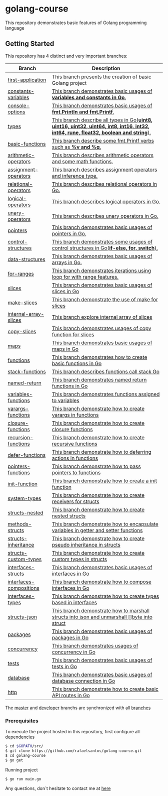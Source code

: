 # golang-course

This repository demonstrates basic features of Golang programming language

## Getting Started

This repository has 4 distinct and very important branches:

| Branch | Description |
| --- | --- |
| [first-application](https://github.com/rafaelsantos/golang-course/tree/feature/first-application) | This branch presents the creation of basic Golang project |
| [constants-variables](https://github.com/rafaelsantos/golang-course/tree/feature/constants-variables) | [This branch demonstrates basic usages of **variables and constants in Go**.](https://github.com/rafaelsantos/golang-course/commit/065cba20b9871f9d714b7b162ea7bb5e710af3f0) |
| [console-options](https://github.com/rafaelsantos/golang-course/tree/feature/console-options) | [This branch demonstrates basic usages of **fmt.Println and fmt.Printf**.](https://github.com/rafaelsantos/golang-course/commit/815ebee927d4b953aefb77d421e0b4faafb1e8a5) |
| [types](https://github.com/rafaelsantos/golang-course/tree/feature/types) | [This branch describe all types in Go(**uint8, uint16, uint32, uint64, int8, int16, int32, int64, rune, float32, boolean and string**).](https://github.com/rafaelsantos/golang-course/commit/293827fae019670b09b59e42f611ac6ae61e4542) |
| [basic-functions](https://github.com/rafaelsantos/golang-course/tree/feature/basic-functions) | [This branch describe some fmt.Printf verbs such as **%v and %q**.](https://github.com/rafaelsantos/golang-course/commit/6751240bf87ba763b23b3786106a65c35b4791cd) |
| [arithmetic-operators](https://github.com/rafaelsantos/golang-course/tree/feature/arithmetic-operators) | [This branch describes arithmetic operators and some math functions.](https://github.com/rafaelsantos/golang-course/commit/4c1546ee2c7fe82287d64211a3535903f5f96c1a) |
| [assignment-operators](https://github.com/rafaelsantos/golang-course/tree/feature/assignment-operators) | [This branch describes assignment operators and inference type.](https://github.com/rafaelsantos/golang-course/commit/b9ce553d135767af0914fa6a3d559f5562a423da) |
| [relational-operators](https://github.com/rafaelsantos/golang-course/tree/feature/relational-operators) | [This branch describes relational operators in Go.](https://github.com/rafaelsantos/golang-course/commit/23ccd09f543ffd15c3fee07822dfbad7e7438951) |
| [logical-operators](https://github.com/rafaelsantos/golang-course/tree/feature/logical-operators) | [This branch describes logical operators in Go.](https://github.com/rafaelsantos/golang-course/commit/329644ea16173e9f455ca3b1b18eefbb6f90b282) |
| [unary-operators](https://github.com/rafaelsantos/golang-course/tree/feature/unary-operators) | [This branch describes unary operators in Go.](https://github.com/rafaelsantos/golang-course/commit/8428bfdf51b8f7ba29379100d53cb593db58d17b) |
| [pointers](https://github.com/rafaelsantos/golang-course/tree/feature/pointers) | [This branch demonstrates basic usages of pointers in Go.](https://github.com/rafaelsantos/golang-course/commit/4397e6bd33c383067f9d62bee4ee42aeb807738d) |
| [control-structures](https://github.com/rafaelsantos/golang-course/tree/feature/control-structures) | [This branch demonstrates some usages of control structures in Go(**if-else, for, switch**).](https://github.com/rafaelsantos/golang-course/commit/ee5b2bc3fde57111d736dd22cca664f9c1f77afa) |
| [data-structures](https://github.com/rafaelsantos/golang-course/tree/feature/data-structures) | [This branch demonstrates basic usages of arrays in Go.](https://github.com/rafaelsantos/golang-course/commit/058791a2e3e25c3ac35eef682fbdd07546c96c3d) |
| [for-ranges](https://github.com/rafaelsantos/golang-course/tree/feature/for-ranges) | [This branch demonstrates iterations using loop for with range features.](https://github.com/rafaelsantos/golang-course/commit/86236c24131b89d120338a4642f09128d04d8570) |
| [slices](https://github.com/rafaelsantos/golang-course/tree/feature/slices) | [This branch demonstrates basic usages of slices in Go](https://github.com/rafaelsantos/golang-course/commit/6bff75502d90995605f25a0409948317493b3733) |
| [make-slices](https://github.com/rafaelsantos/golang-course/tree/feature/make-slices) | [This branch demonstrate the use of make for slices](https://github.com/rafaelsantos/golang-course/commit/369ab82af690f41e61a5114cd9fee11ff619c8fa) |
| [internal-array-slices](https://github.com/rafaelsantos/golang-course/tree/feature/internal-array-slices) | [This branch explore internal array of slices](https://github.com/rafaelsantos/golang-course/commit/9c3690dceff3184b8cea0201b68eaf848017d005) |
| [copy-slices](https://github.com/rafaelsantos/golang-course/tree/feature/copy-slices) | [This branch demonstrates usages of copy function for slices](https://github.com/rafaelsantos/golang-course/commit/353d80e4cbdefa8a8fdad6cfe9a648639d24eef4) |
| [maps](https://github.com/rafaelsantos/golang-course/tree/feature/maps) | [This branch demonstrates basic usages of maps in Go](https://github.com/rafaelsantos/golang-course/commit/e7020bbdbec322c68808d2b1bb20c8d3b4ae1e97) |
| [functions](https://github.com/rafaelsantos/golang-course/tree/feature/functions) | [This branch demonstrates how to create basic functions in Go](https://github.com/rafaelsantos/golang-course/commit/edd70bbfed837d460eebcbddd55cb74fae523804) |
| [stack-functions](https://github.com/rafaelsantos/golang-course/tree/feature/stack-functions) | [This branch describes functions call stack Go](https://github.com/rafaelsantos/golang-course/commit/21d76f330324bb93e6a6a1836dfbe8f260ed1ed8) |
| [named-return](https://github.com/rafaelsantos/golang-course/tree/feature/named-return) | [This branch demonstrates named return functions in Go](https://github.com/rafaelsantos/golang-course/commit/1383d6bc9d78eb5c4ae83eb5df45f1735d5b21d5) |
| [variables-functions](https://github.com/rafaelsantos/golang-course/tree/feature/variables-functions) | [This branch demonstrates functions assigned to variables](https://github.com/rafaelsantos/golang-course/commit/afa13909338f6bcfbf8ff44a1ac0a8ae5bf97bac) |
| [varargs-functions](https://github.com/rafaelsantos/golang-course/tree/feature/varargs-functions) | [This branch demonstrate how to create varargs in functions](https://github.com/rafaelsantos/golang-course/commit/ac343d0e6ef7c1f90d97ab3cf7bb74b28efb4c8b) |
| [closure-functions](https://github.com/rafaelsantos/golang-course/tree/feature/closure-functions) | [This branch demonstrate how to create closure functions](https://github.com/rafaelsantos/golang-course/commit/528df16e9e93a5ed855b8162653c4f6cab1f18e3) |
| [recursion-functions](https://github.com/rafaelsantos/golang-course/tree/feature/recursion-functions) | [This branch demonstrate how to create recursive functions](https://github.com/rafaelsantos/golang-course/commit/2fa31deead1616e39c8d2b1337367ef05d2f00d6) |
| [defer-functions](https://github.com/rafaelsantos/golang-course/tree/feature/defer-functions) | [This branch demonstrate how to deferring actions in functions](https://github.com/rafaelsantos/golang-course/commit/cd5c825cffc73a56b1a286dee4d7fe63549dc331) |
| [pointers-functions](https://github.com/rafaelsantos/golang-course/tree/feature/pointers-functions) | [This branch demonstrate how to pass pointers to functions](https://github.com/rafaelsantos/golang-course/commit/1b23341d0276a9f4f5bf8d9288f34f8ce4e56332) |
| [init-function](https://github.com/rafaelsantos/golang-course/tree/feature/init-functions) | [This branch demonstrate how to create a init function](https://github.com/rafaelsantos/golang-course/commit/43c2f5a56ef216584d17add69bc6c1f0273a146e) |
| [system-types](https://github.com/rafaelsantos/golang-course/tree/feature/systems-types) | [This branch demonstrate how to create receivers for structs](https://github.com/rafaelsantos/golang-course/commit/59b382629275ad39a42bf7fb3188ddd328642489) |
| [structs-nested](https://github.com/rafaelsantos/golang-course/tree/feature/structs-nested) | [This branch demonstrate how to create nested structs](https://github.com/rafaelsantos/golang-course/commit/9d4e9c3c0acf513362777c6936f83b15f0b2abed) |
| [methods-structs](https://github.com/rafaelsantos/golang-course/tree/feature/methods-structs) | [This branch demonstrate how to encapsulate variables in getter and setter functions](https://github.com/rafaelsantos/golang-course/commit/dee42e4af0612d0899f128832e8cf746740b0e09) |
| [structs-inheritance](https://github.com/rafaelsantos/golang-course/tree/feature/structs-inheritance) | [This branch demonstrate how to create pseudo inheritance in structs](https://github.com/rafaelsantos/golang-course/commit/a662bcf9086275ef5e97b7ce203a91de10a4be35) |
| [structs-custom-types](https://github.com/rafaelsantos/golang-course/tree/feature/structs-custom-types) | [This branch demonstrate how to create custom types in structs](https://github.com/rafaelsantos/golang-course/commit/5900c01df72a92c3ef0ca0d394e1664cd0e70001) |
| [interfaces-structs](https://github.com/rafaelsantos/golang-course/tree/feature/interfaces-structs) | [This branch demonstrates basic usages of interfaces in Go](https://github.com/rafaelsantos/golang-course/commit/a860d95b2a3bbcd22fb7e482b49c828dc5cf3a81) |
| [interfaces-compositions](https://github.com/rafaelsantos/golang-course/tree/feature/interfaces-compositions) | [This branch demonstrate how to compose interfaces in Go](https://github.com/rafaelsantos/golang-course/commit/09fff2d7598a4468691609437d397be894f1e306) |
| [interfaces-types](https://github.com/rafaelsantos/golang-course/tree/feature/interfaces-types) | [This branch demonstrate how to create types based in interfaces](https://github.com/rafaelsantos/golang-course/commit/e69eb9dca22a9a865074739efab0492592b0f6dd) |
| [structs-json](https://github.com/rafaelsantos/golang-course/tree/feature/structs-json) | [This branch demonstrate how to marshall structs into json and unmarshall []byte into struct](https://github.com/rafaelsantos/golang-course/commit/a51f5c5ad5cf2d0f2608e955055089726c4b9627) |
| [packages](https://github.com/rafaelsantos/golang-course/tree/feature/packages) | [This branch demonstrates basic usages of packages in Go](https://github.com/rafaelsantos/golang-course/commit/2676b728a41a79f739d73fc36af870552ea539ac) |
| [concurrency](https://github.com/rafaelsantos/golang-course/tree/feature/concurrency) | [This branch demonstrates usages of concurrency in Go](https://github.com/rafaelsantos/golang-course/commit/8d20a03cb8d901c20826e749b3b11abc39441509) |
| [tests](https://github.com/rafaelsantos/golang-course/tree/feature/tests) | [This branch demonstrates basic usages of tests in Go](https://github.com/rafaelsantos/golang-course/commit/8eb8358182f94d7f5103edf707ebc5edf99d2c67) |
| [database](https://github.com/rafaelsantos/golang-course/tree/feature/database) | [This branch demonstrates basic usages of database connection in Go](https://github.com/rafaelsantos/golang-course/commit/e3c6882b6afd0f5bc931ffd60c59fb853e986486) |
| [http](https://github.com/rafaelsantos/golang-course/tree/feature/http) | [This branch demonstrate how to create basic API routes in Go](https://github.com/rafaelsantos/golang-course/commit/9066e60714a302bba98460a5a05fab1461c43be9) |

The [master](https://github.com/rafaelsantos/golang-course) and [developer](https://github.com/rafaelsantos/golang-course/tree/develop) branchs are synchronized with all [branches](https://github.com/rafaelsantos/golang-course/branches/all)

### Prerequisites

To execute the project hosted in this repository, first configure all dependencies

```sh
$ cd $GOPATH/src/
$ git clone https://github.com/rafaelsantos/golang-course.git
$ cd golang-course
$ go get
```

Running project

```sh
$ go run main.go
```

Any questions, don´t hesitate to contact me at [here](mailto:santos.rafaelbs@gmail.com)

